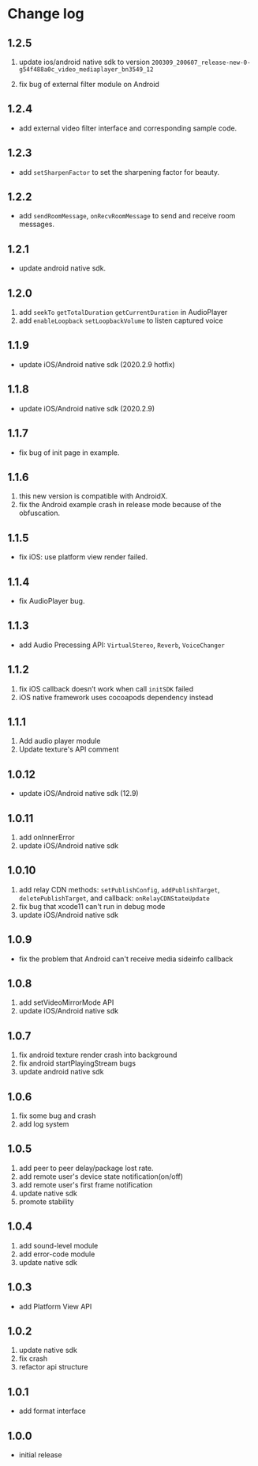 # Change log

## 1.2.5

1. update ios/android native sdk to version `200309_200607_release-new-0-g54f488a0c_video_mediaplayer_bn3549_12`

2. fix bug of external filter module on Android

## 1.2.4

- add external video filter interface and corresponding sample code.

## 1.2.3

- add `setSharpenFactor` to set the sharpening factor for beauty.

## 1.2.2

- add `sendRoomMessage`, `onRecvRoomMessage` to send and receive room messages.

## 1.2.1

- update android native sdk.

## 1.2.0

1. add `seekTo` `getTotalDuration` `getCurrentDuration` in AudioPlayer
2. add `enableLoopback` `setLoopbackVolume` to listen captured voice

## 1.1.9

- update iOS/Android native sdk (2020.2.9 hotfix)

## 1.1.8

- update iOS/Android native sdk (2020.2.9)

## 1.1.7

- fix bug of init page in example.

## 1.1.6

1. this new version is compatible with AndroidX.
2. fix the Android example crash in release mode because of the obfuscation.

## 1.1.5

- fix iOS: use platform view render failed.

## 1.1.4

- fix AudioPlayer bug.

## 1.1.3

- add Audio Precessing API: `VirtualStereo`, `Reverb`, `VoiceChanger`

## 1.1.2

1. fix iOS callback doesn’t work when call `initSDK` failed
2. iOS native framework uses cocoapods dependency instead

## 1.1.1

1. Add audio player module
2. Update texture's API comment

## 1.0.12

- update iOS/Android native sdk (12.9)

## 1.0.11

1. add onInnerError
2. update iOS/Android native sdk

## 1.0.10

1. add relay CDN methods: `setPublishConfig`, `addPublishTarget`, `deletePublishTarget`, and callback: `onRelayCDNStateUpdate`
2. fix bug that xcode11 can't run in debug mode
3. update iOS/Android native sdk

## 1.0.9

- fix the problem that Android can't receive media sideinfo callback

## 1.0.8

1. add setVideoMirrorMode API
2. update iOS/Android native sdk

## 1.0.7

1. fix android texture render crash into background
2. fix android startPlayingStream bugs
3. update android native sdk

## 1.0.6

1. fix some bug and crash
2. add log system

## 1.0.5

1. add peer to peer delay/package lost rate.
2. add remote user's device state notification(on/off)
3. add remote user's first frame notification
4. update native sdk
5. promote stability

## 1.0.4

1. add sound-level module
2. add error-code module
3. update native sdk

## 1.0.3

- add Platform View API

## 1.0.2

1. update native sdk
2. fix crash
3. refactor api structure

## 1.0.1

- add format interface

## 1.0.0

- initial release
